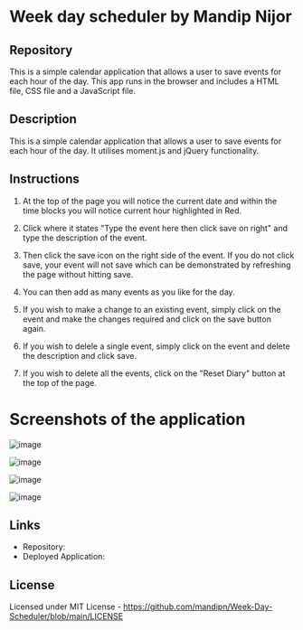 # Week day scheduler by Mandip Nijor

## Repository

This is a simple calendar application that allows a user to save events for each hour of the day. This app runs in the browser and includes a HTML file, CSS file and a JavaScript file.

## Description

This is a simple calendar application that allows a user to save events for each hour of the day. It utilises moment.js and jQuery functionality.

## Instructions

1. At the top of the page you will notice the current date and within the time blocks you will notice current hour highlighted in Red.

2. Click where it states "Type the event here then click save on right" and type the description of the event.

3. Then click the save icon on the right side of the event. If you do not click save, your event will not save which can be demonstrated by refreshing the page without hitting save.

4. You can then add as many events as you like for the day.

5. If you wish to make a change to an existing event, simply click on the event and make the changes required and click on the save button again.

6. If you wish to delele a single event, simply click on the event and delete the description and click save.

7. If you wish to delete all the events, click on the "Reset Diary" button at the top of the page.

# Screenshots of the application

![image](https://user-images.githubusercontent.com/115933407/220112259-ae60302c-7dec-4266-9718-5ea7db4887be.png)

![image](https://user-images.githubusercontent.com/115933407/220112434-004da53b-458e-47ba-bc6f-e0a5ea7ab906.png)

![image](https://user-images.githubusercontent.com/115933407/220112581-2cc85621-d015-41f6-895e-98156400bfb0.png)

![image](https://user-images.githubusercontent.com/115933407/220112800-2fe23130-4870-42ec-969f-124388462cdb.png)

## Links

- Repository: 
- Deployed Application: 

## License

Licensed under MIT License - https://github.com/mandipn/Week-Day-Scheduler/blob/main/LICENSE
